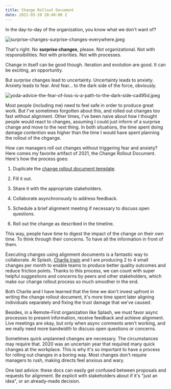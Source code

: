 ```yaml
---
title: Change Rollout Document
date: 2021-05-20 20:48:00 Z
---
```


In the day-to-day of the organization, you know what we don't want of?

![surprise-changes-surprise-changes-everywhere.jpeg](/uploads/surprise-changes-surprise-changes-everywhere.jpeg)

That's right. No **surprise changes**, please. Not organizational. Not with responsibilities. Not with priorities. Not with processes.

Change in itself can be good though. Iteration and evolution are good. It can be exciting, an opportunity.

But *surprise* changes lead to uncertainty. Uncertainty leads to anxiety. Anxiety leads to fear. And fear... to the dark side of the force, obviously.

![yoda-advice-the-fear-of-loss-is-a-path-to-the-dark-side-ca495d.jpeg](/uploads/yoda-advice-the-fear-of-loss-is-a-path-to-the-dark-side-ca495d.jpeg)

Most people (including me) need to feel safe in order to produce great work. But I've sometimes forgotten about this, and rolled out changes too fast without alignment. Other times, I've been naive about how I thought people would react to changes, assuming I could just inform of a surprise change and move to the next thing. In both situations, the time spent doing damage contention was higher than the time I would have spent planning the rollout of the chgange.

How can managers roll out changes without triggering fear and anxiety? Here comes my favorite artifact of 2021, the Change Rollout Document. Here's how the process goes:

1. Duplicate the [change rollout document template](https://docs.google.com/document/d/1Yq-gFbKIXfE7JQuDUlO0SSHS7dGqabq0aPTVOojDROU/edit?usp=sharing).

2. Fill it out.

3. Share it with the appropriate stakeholders.

4. Collaborate asynchronously to address feedback.

5. Schedule a brief alignment meeting if necessary to discuss open questions.

6. Roll out the change as described in the timeline.

This way, people have time to digest the impact of the change on their own time. To think through their concerns. To have all the information in front of them.

Executing changes using alignment documents is a fantastic way to collaborate. At Splash, [Charlie Irwin](https://www.linkedin.com/in/charleslrirwin/) and I are producing 2 to 4 small changes per month to enable teams to produce better quality outcomes and reduce friction points. Thanks to this process, we can count with super helpful suggestions and concerns by peers and other stakeholders, which make our change rollout process so much smoother in the end.

Both Charlie and I have learned that the time we don't invest upfront in writing the change rollout document, it's more time spent later aligning individuals separately and fixing the trust damage that we've caused.

Besides, in a Remote-First organization like Splash, we must favor async processes to present information, receive feedback and achieve alignment. Live meetings are okay, but only when async comments aren't working, and we really need more bandwidth to discuss open questions or concerns.

Sometimes quick unplanned changes are necessary. The circumstances may require that. 2020 was an uncertain year that required many quick changes at the workplace. This is why it's so important to have a process for rolling out changes in a boring way. Most changes don't require managers to rush, making directs feel anxious and wary.

One last advice: these docs can easily get confused between proposals and requests for alignment. Be explicit with stakeholders about if it's "just an idea", or an already-made decision.